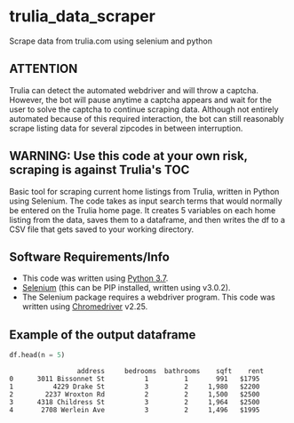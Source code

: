 # trulia_data_scraper
Scrape data from trulia.com using selenium and python

ATTENTION
---------
Trulia can detect the automated webdriver and will throw a captcha. However, the bot will pause anytime a captcha appears and wait for the user to solve the captcha to continue scraping data. Although not entirely automated because of this required interaction, the bot can still reasonably scrape listing data for several zipcodes in between interruption.


WARNING: Use this code at your own risk, scraping is against Trulia's TOC
-------------------------------------------------------------------------

Basic tool for scraping current home listings from Trulia, written in Python using Selenium. The code takes as input search terms that would normally be entered on the Trulia home page. It creates 5 variables on each home listing from the data, saves them to a dataframe, and then writes the df to a CSV file that gets saved to your working directory.

Software Requirements/Info
--------------------------
- This code was written using [Python 3.7](https://www.python.org/downloads/).
- [Selenium](http://www.seleniumhq.org/download/) (this can be PIP installed, written using v3.0.2).
- The Selenium package requires a webdriver program. This code was written 
using [Chromedriver](https://sites.google.com/a/chromium.org/chromedriver/downloads) v2.25.

Example of the output dataframe
-------------------------------

```py
df.head(n = 5)
```

```
                 address     bedrooms  bathrooms    sqft    rent 
0      3011 Bissonnet St          1         1       991   $1795    
1          4229 Drake St          3         2     1,980   $2200     
2        2237 Wroxton Rd          2         2     1,500   $2500    
3      4318 Childress St          3         2     1,964   $2500     
4       2708 Werlein Ave          3         2     1,496   $1995     
